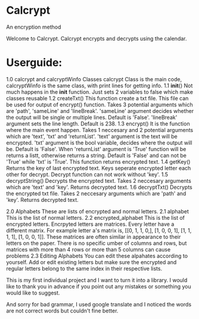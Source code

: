 # Calcrypt
An encryption method

Welcome to Calcrypt. Calcrypt encrypts and decrypts using the calendar.

# Userguide:
  1.0 calcrypt and calcryptWinfo Classes
      calcrypt Class is the main code, calcryptWinfo is the same class, with print lines for getting info.
    1.1 __init__()
      Not much happens in the __init__ function. Just sets 2 variables to false which make classes reusable
    1.2 createTxt()
      This function create a txt file. This file can be used for output of encrypt() function. Takes 3  potential arguments 
      which are 'path', 'sameLine' and 'lineBreak'. 'sameLine' argument decides whether the output will be single or multiple lines.
      Default is 'False'. 'lineBreak' argument sets the line length. Default is 238.
    1.3 encrypt()
      It is the function where the main event happen. Takes 1 neccesary and 2 potential arguments which are 'text', 'txt' and 'returnList'.
      'text' argument is the text will be encrypted. 'txt' argument is the bool variable, decides where the output will be. Default is 'False'.
      When 'returnList' argument is 'True' function will be returns a listt, otherwise returns a string. Default is 'False' and can not be 'True'
      while 'txt' is 'True'. This function returns encrypted text.
    1.4 getKey()
      Returns the key of last encrypted text. Keys seperate encrypted letter each other for decrypt. Decrypt function can not work without 'key'.
    1.5 decryptString()
      Decrypts the encrypted text. Takes 2 neccesary arguments which are 'text' and 'key'. Returns decrypted text.
    1.6 decryptTxt()
      Decrypts the encrypted txt file. Takes 2 neccesary arguments which are 'path' and 'key'. Returns decrypted text.
  
  2.0 Alphabets
    These are lists of encrypted and normal letters.
    2.1 alphabet
      This is the list of normal letters. 
    2.2 encrypted_alphabet
      This is the list of encrypted letters. Encrpyted letters are matrices. Every letter have a different matrix. For example letter a's matrix is,
      [[0, 1, 1, 0,], [1, 0, 0, 1], [1, 1, 1, 1], [1, 0, 0, 1]]. These matrices are often similar in appearance to their letters on the paper. There is 
      no specific umber of columns and rows, but matrices with more than 4 rows or more than 5 columns can cause problems
    2.3 Editing Alphabets
      You can edit these alpahates according to yourself. Add or edit existing letters but make sure the encrypted and regular letters belong to the same
      index in their respective lists.
      
This is my first individual project and I want to turn it into a library. I would like to thank you in advance if you point out any mistakes or something
you would like to suggest.

And sorry for bad grammar, I used google translate and I noticed the words are not correct words but couldn't fine better.
      
